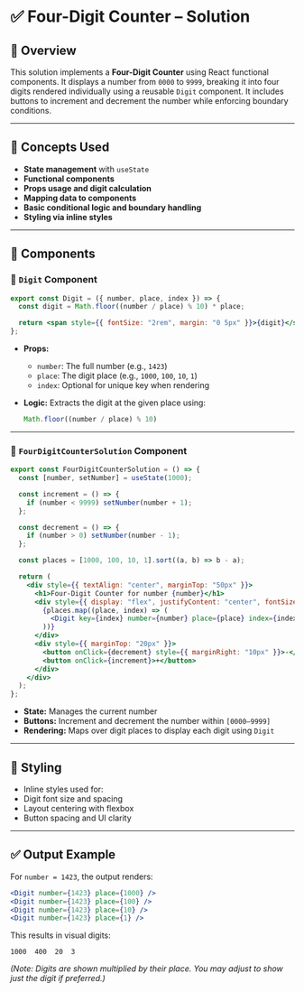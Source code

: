 ﻿# ✅ Four-Digit Counter – Solution

## 📁 Overview

This solution implements a **Four-Digit Counter** using React functional components. It displays a number from `0000` to `9999`, breaking it into four digits rendered individually using a reusable `Digit` component. It includes buttons to increment and decrement the number while enforcing boundary conditions.

---

## 🧠 Concepts Used

* **State management** with `useState`
* **Functional components**
* **Props usage and digit calculation**
* **Mapping data to components**
* **Basic conditional logic and boundary handling**
* **Styling via inline styles**

---

## 🥉 Components

### 🔢 `Digit` Component

```jsx
export const Digit = ({ number, place, index }) => {
  const digit = Math.floor((number / place) % 10) * place;

  return <span style={{ fontSize: "2rem", margin: "0 5px" }}>{digit}</span>;
};
```

* **Props:**

  * `number`: The full number (e.g., `1423`)
  * `place`: The digit place (e.g., `1000`, `100`, `10`, `1`)
  * `index`: Optional for unique key when rendering

* **Logic:** Extracts the digit at the given place using:

  ```js
  Math.floor((number / place) % 10)
  ```

---

### 🧯 `FourDigitCounterSolution` Component

```jsx
export const FourDigitCounterSolution = () => {
  const [number, setNumber] = useState(1000);

  const increment = () => {
    if (number < 9999) setNumber(number + 1);
  };

  const decrement = () => {
    if (number > 0) setNumber(number - 1);
  };

  const places = [1000, 100, 10, 1].sort((a, b) => b - a);

  return (
    <div style={{ textAlign: "center", marginTop: "50px" }}>
      <h1>Four-Digit Counter for number {number}</h1>
      <div style={{ display: "flex", justifyContent: "center", fontSize: "3rem" }}>
        {places.map((place, index) => (
          <Digit key={index} number={number} place={place} index={index} />
        ))}
      </div>
      <div style={{ marginTop: "20px" }}>
        <button onClick={decrement} style={{ marginRight: "10px" }}>-</button>
        <button onClick={increment}>+</button>
      </div>
    </div>
  );
};
```

* **State:** Manages the current number
* **Buttons:** Increment and decrement the number within `[0000–9999]`
* **Rendering:** Maps over digit places to display each digit using `Digit`

---

## 💅 Styling

* Inline styles used for:
* Digit font size and spacing
* Layout centering with flexbox
* Button spacing and UI clarity

---

## ✅ Output Example

For `number = 1423`, the output renders:

```jsx
<Digit number={1423} place={1000} />
<Digit number={1423} place={100} />
<Digit number={1423} place={10} />
<Digit number={1423} place={1} />
```

This results in visual digits:

```
1000  400  20  3
```

*(Note: Digits are shown multiplied by their place. You may adjust to show just the digit if preferred.)*

